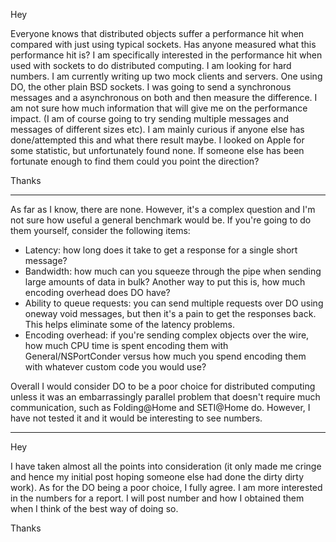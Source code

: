 Hey

Everyone knows that distributed objects suffer a performance hit when compared with just using typical sockets. Has anyone measured what this performance hit is?
I am specifically interested in the performance hit when used with sockets to do distributed computing. I am looking for hard numbers. I am currently writing up two mock clients and servers. One using DO, the other plain BSD sockets. I was going to send a synchronous messages and a asynchronous on both and then measure the difference. I am not sure how much information that will give me on the performance impact. (I am of course going to try sending multiple messages and messages of different sizes etc). I am mainly curious if anyone else has done/attempted this and what there result maybe. I looked on Apple for some statistic, but unfortunately found none. If someone else has been fortunate enough to find them could you point the direction?

Thanks

----
As far as I know, there are none. However, it's a complex question and I'm not sure how useful a general benchmark would be. If you're going to do them yourself, consider the following items:


* Latency: how long does it take to get a response for a single short message?
* Bandwidth: how much can you squeeze through the pipe when sending large amounts of data in bulk? Another way to put this is, how much encoding overhead does DO have?
* Ability to queue requests: you can send multiple requests over DO using oneway void messages, but then it's a pain to get the responses back. This helps eliminate some of the latency problems.
* Encoding overhead: if you're sending complex objects over the wire, how much CPU time is spent encoding them with General/NSPortConder versus how much you spend encoding them with whatever custom code you would use?


Overall I would consider DO to be a poor choice for distributed computing unless it was an embarrassingly parallel problem that doesn't require much communication, such as Folding@Home and SETI@Home do. However, I have not tested it and it would be interesting to see numbers.


----

Hey

I have taken almost all the points into consideration (it only made me cringe and hence my initial post hoping someone else had done the dirty dirty work). As for the DO being a poor choice, I fully agree. I am more interested in the numbers for a report. I will post number and how I obtained them when I think of the best way of doing so.

Thanks